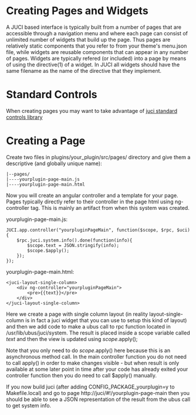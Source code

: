 Creating Pages and Widgets
==========================

A JUCI based interface is typically built from a number of pages that are
accessible through a navigation menu and where each page can consist of
unlimited number of widgets that build up the page. Thus pages are relatively
static components that you refer to from your theme's menu.json file, while
widgets are reusable components that can appear in any number of pages. Widgets
are typically refered (or included) into a page by means of using the
directive(1) of a widget. In JUCI all widgets should have the same filename as
the name of the directive that they implement. 

Standard Controls
=================

When creating pages you may want to take advantage of [juci standard controls
library](standard-controls.html)

Creating a Page
===============

Create two files in plugins/your_plugin/src/pages/ directory and give them a
descriptive (and globally unique name): 

	|--pages/
	|----yourplugin-page-main.js
	|----yourplugin-page-main.html

Now you will create an angular controller and a template for your page. Pages
typically directly refer to their controller in the page html using
ng-controller tag. This is mainly an artifact from when this system was
created. 

yourplugin-page-main.js: 

	JUCI.app.controller("yourpluginPageMain", function($scope, $rpc, $uci){
		$rpc.juci.system.info().done(function(info){
			$scope.text = JSON.stringify(info); 
			$scope.$apply(); 
		}); 
	}); 

yourplugin-page-main.html: 
	
	<juci-layout-single-column>
		<div ng-controller="yourpluginPageMain">
			<pre>{{text}}</pre>
		</div>
	</juci-layout-single-column>

Here we create a page with single column layout (in reality
layout-single-column is in fact a juci widget that you can use to setup this
kind of layout) and then we add code to make a ubus call to rpc function
located in /usr/lib/ubus/juci/system. The result is placed inside a scope
variable called *text* and then the view is updated using $scope.$apply(); 

Note that you only need to do $scope.$apply() here because this is an
asynchronous method call. In the main controller function you do not need to
call apply() in order to make changes visible - but when result is only
available at some later point in time after your code has already exited your
controller function then you do need to call $apply() manually. 

If you now build juci (after adding CONFIG_PACKAGE_yourplugin=y to
Makefile.local) and go to page http://juci/#!/yourplugin-page-main then you
should be able to see a JSON representation of the result from the ubus call to
get system info. 

